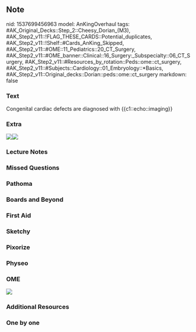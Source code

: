 ## Note
nid: 1537699456963
model: AnKingOverhaul
tags: #AK_Original_Decks::Step_2::Cheesy_Dorian_(M3), #AK_Step2_v11::!FLAG_THESE_CARDS::Potential_duplicates, #AK_Step2_v11::!Shelf::#Cards_AnKing_Skipped, #AK_Step2_v11::#OME::11_Pediatrics::20_CT_Surgery, #AK_Step2_v11::#OME_banner::Clinical::16_Surgery:_Subspecialty::06_CT_Surgery, #AK_Step2_v11::#Resources_by_rotation::Peds::ome::ct_surgery, #AK_Step2_v11::#Subjects::Cardiology::01_Embryology::*Basics, #AK_Step2_v11::Original_decks::Dorian::peds::ome::ct_surgery
markdown: false

### Text
Congenital cardiac defects are diagnosed with {{c1::echo::imaging}}

### Extra
<img src="paste-3655008578961409.jpg"><img src=
"3cc4cfe33a16c9b162b661903b950146.gif">

### Lecture Notes


### Missed Questions


### Pathoma


### Boards and Beyond


### First Aid


### Sketchy


### Pixorize


### Physeo


### OME
<div class="ome-widget">
  <a href=
  "https://onlinemeded.org/spa/surgery-subspecialty/ct-surgery/acquire?ref=anki">
  <img src="_OME_AnkiFlashcards_Lesson_1.png"></a>
</div>

### Additional Resources


### One by one

